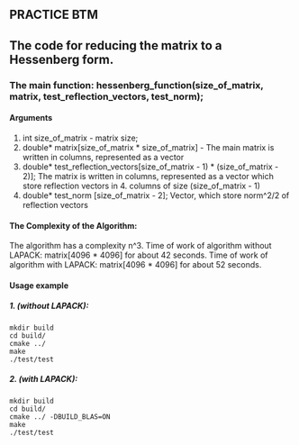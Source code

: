 ## PRACTICE BTM
## The code for reducing the matrix to a Hessenberg form.
### The main function: hessenberg_function(size_of_matrix, matrix, test_reflection_vectors, test_norm);
#### Arguments
1. int size_of_matrix - matrix size;
2. double* matrix[size_of_matrix * size_of_matrix] - The main matrix is written in columns, represented as a vector
3. double* test_reflection_vectors[size_of_matrix - 1) * (size_of_matrix - 2)]; The matrix is written in columns, represented as a vector which store reflection vectors in 4. columns of size (size_of_matrix - 1)
4. double* test_norm [size_of_matrix - 2]; Vector, which store norm^2/2 of reflection vectors

#### The Complexity of the Algorithm:
The algorithm has a complexity n^3.
Time of work of algorithm without LAPACK: matrix[4096 * 4096] for about 42 seconds.
Time of work of algorithm with LAPACK: matrix[4096 * 4096] for about 52 seconds.

#### Usage example 
##### 1. (without LAPACK):
``` shell
mkdir build
cd build/
cmake ../
make
./test/test
```

##### 2. (with LAPACK):
``` shell
mkdir build
cd build/
cmake ../ -DBUILD_BLAS=ON
make
./test/test
```
